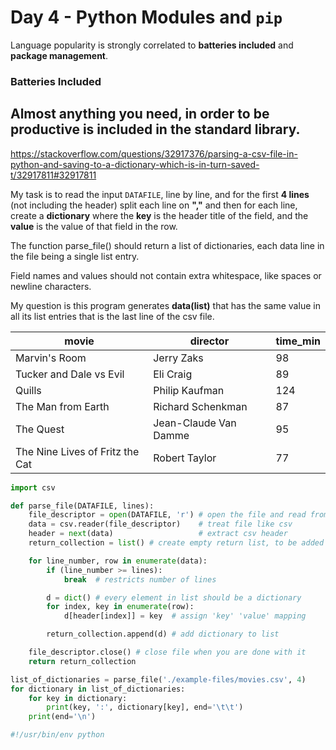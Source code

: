 # Day 4 - Python Modules and `pip`
Language popularity is strongly correlated to **batteries included** and **package management**.

### Batteries Included
Almost anything you need, in order to be productive is included in the standard library.
---
https://stackoverflow.com/questions/32917376/parsing-a-csv-file-in-python-and-saving-to-a-dictionary-which-is-in-turn-saved-t/32917811#32917811

My task is to read the input `DATAFILE`, line by line, and for the first **4 lines** (not including the header) split each line on **","** and then for each line, create a **dictionary** where the **key** is the header title of the field, and the **value** is the value of that field in the row.

The function parse_file() should return a list of dictionaries, each data line in the file being a single list entry.

Field names and values should not contain extra whitespace, like spaces or newline characters.

My question is this program generates **data(list)** that has the same value in all its list entries that is the last line of the csv file.


movie                            |   director               |   time_min
---------------------------------|--------------------------|-----------
Marvin's Room                    |   Jerry Zaks             |   98      
Tucker and Dale vs Evil          |   Eli Craig              |   89      
Quills                           |   Philip Kaufman         |   124     
The Man from Earth               |   Richard Schenkman      |   87      
The Quest                        |   Jean-Claude Van Damme  |   95      
The Nine Lives of Fritz the Cat  |   Robert Taylor          |   77      
```python
import csv

def parse_file(DATAFILE, lines):
    file_descriptor = open(DATAFILE, 'r') # open the file and read from it
    data = csv.reader(file_descriptor)    # treat file like csv
    header = next(data)                   # extract csv header
    return_collection = list() # create empty return list, to be added to

    for line_number, row in enumerate(data):
        if (line_number >= lines):
            break  # restricts number of lines

        d = dict() # every element in list should be a dictionary
        for index, key in enumerate(row):
            d[header[index]] = key  # assign 'key' 'value' mapping

        return_collection.append(d) # add dictionary to list

    file_descriptor.close() # close file when you are done with it
    return return_collection

list_of_dictionaries = parse_file('./example-files/movies.csv', 4)
for dictionary in list_of_dictionaries:
    for key in dictionary:
        print(key, ':', dictionary[key], end='\t\t')
    print(end='\n')
```

```python
#!/usr/bin/env python

```
